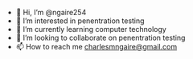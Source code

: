 - 👋 Hi, I’m @ngaire254
- 👀 I’m interested in penentration testing
- 🌱 I’m currently learning computer technology
- 💞️ I’m looking to collaborate on penentration testing
- 📫 How to reach me charlesmngaire@gmail.com

<!---
ngaire254/ngaire254 is a ✨ special ✨ repository because its `README.md` (this file) appears on your GitHub profile.
You can click the Preview link to take a look at your changes.
--->
